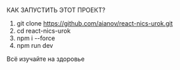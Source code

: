 КАК ЗАПУСТИТЬ ЭТОТ ПРОЕКТ?

1. git clone https://github.com/aianov/react-nics-urok.git
2. cd react-nics-urok
3. npm i --force
4. npm run dev

Всё изучайте на здоровье
